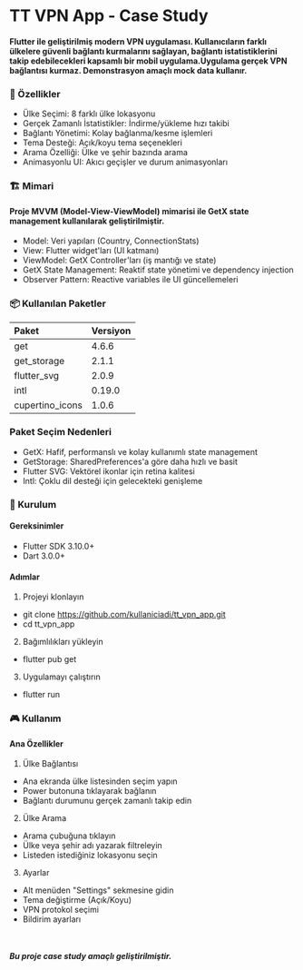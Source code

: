 # TT VPN App - Case Study

#### Flutter ile geliştirilmiş modern VPN uygulaması. Kullanıcıların farklı ülkelere güvenli bağlantı kurmalarını sağlayan, bağlantı istatistiklerini takip edebilecekleri kapsamlı bir mobil uygulama.Uygulama gerçek VPN bağlantısı kurmaz. Demonstrasyon amaçlı mock data kullanır.


### 📱 Özellikler

- Ülke Seçimi: 8 farklı ülke lokasyonu
- Gerçek Zamanlı İstatistikler: İndirme/yükleme hızı takibi
- Bağlantı Yönetimi: Kolay bağlanma/kesme işlemleri
- Tema Desteği: Açık/koyu tema seçenekleri
- Arama Özelliği: Ülke ve şehir bazında arama
- Animasyonlu UI: Akıcı geçişler ve durum animasyonları


### 🏗️ Mimari

#### Proje MVVM (Model-View-ViewModel) mimarisi ile GetX state management kullanılarak geliştirilmiştir.

- Model: Veri yapıları (Country, ConnectionStats)
- View: Flutter widget'ları (UI katmanı)
- ViewModel: GetX Controller'ları (iş mantığı ve state)
- GetX State Management: Reaktif state yönetimi ve dependency injection
- Observer Pattern: Reactive variables ile UI güncellemeleri


### 📦 Kullanılan Paketler

| Paket           | Versiyon |
|:----------------|:---------|
| get             | 4.6.6    |
| get_storage     | 2.1.1    |
| flutter_svg     | 2.0.9    |
| intl            | 0.19.0   |
| cupertino_icons | 1.0.6    |


### Paket Seçim Nedenleri

- GetX: Hafif, performanslı ve kolay kullanımlı state management
- GetStorage: SharedPreferences'a göre daha hızlı ve basit
- Flutter SVG: Vektörel ikonlar için retina kalitesi
- Intl: Çoklu dil desteği için gelecekteki genişleme


### 🚀 Kurulum

#### Gereksinimler

- Flutter SDK 3.10.0+
- Dart 3.0.0+

#### Adımlar

1. Projeyi klonlayın

- git clone https://github.com/kullaniciadi/tt_vpn_app.git
- cd tt_vpn_app

2. Bağımlılıkları yükleyin

- flutter pub get

3. Uygulamayı çalıştırın

- flutter run


### 🎮 Kullanım

#### Ana Özellikler

1. Ülke Bağlantısı

- Ana ekranda ülke listesinden seçim yapın
- Power butonuna tıklayarak bağlanın
- Bağlantı durumunu gerçek zamanlı takip edin


2. Ülke Arama

- Arama çubuğuna tıklayın
- Ülke veya şehir adı yazarak filtreleyin
- Listeden istediğiniz lokasyonu seçin


3. Ayarlar

- Alt menüden "Settings" sekmesine gidin
- Tema değiştirme (Açık/Koyu)
- VPN protokol seçimi
- Bildirim ayarları

<br><br>
***Bu proje case study amaçlı geliştirilmiştir.***



